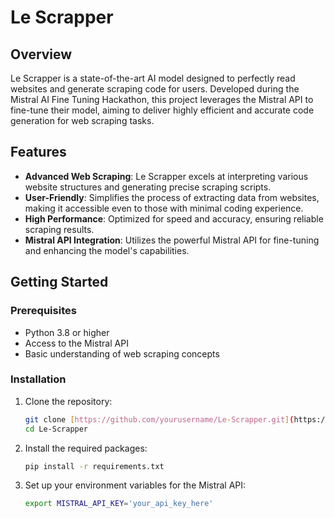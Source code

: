 # Le Scrapper

## Overview

Le Scrapper is a state-of-the-art AI model designed to perfectly read websites and generate scraping code for users. Developed during the Mistral AI Fine Tuning Hackathon, this project leverages the Mistral API to fine-tune their model, aiming to deliver highly efficient and accurate code generation for web scraping tasks.

## Features

- **Advanced Web Scraping**: Le Scrapper excels at interpreting various website structures and generating precise scraping scripts.
- **User-Friendly**: Simplifies the process of extracting data from websites, making it accessible even to those with minimal coding experience.
- **High Performance**: Optimized for speed and accuracy, ensuring reliable scraping results.
- **Mistral API Integration**: Utilizes the powerful Mistral API for fine-tuning and enhancing the model's capabilities.

## Getting Started

### Prerequisites

- Python 3.8 or higher
- Access to the Mistral API
- Basic understanding of web scraping concepts

### Installation

1. Clone the repository:
    ```sh
    git clone [https://github.com/yourusername/Le-Scrapper.git](https://github.com/jbouniol/LeScrapper.git)
    cd Le-Scrapper
    ```

2. Install the required packages:
    ```sh
    pip install -r requirements.txt
    ```

3. Set up your environment variables for the Mistral API:
    ```sh
    export MISTRAL_API_KEY='your_api_key_here'
    ```
